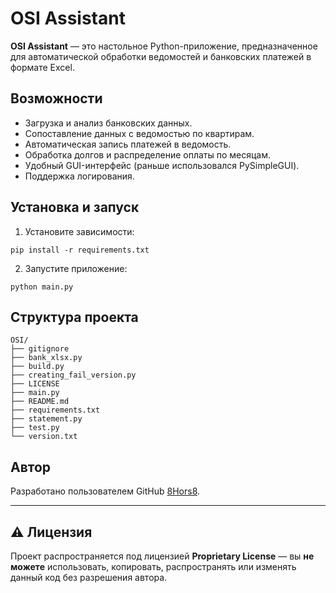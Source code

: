 
# OSI Assistant

**OSI Assistant** — это настольное Python-приложение, предназначенное для автоматической обработки ведомостей и банковских платежей в формате Excel.

## Возможности

- Загрузка и анализ банковских данных.
- Сопоставление данных с ведомостью по квартирам.
- Автоматическая запись платежей в ведомость.
- Обработка долгов и распределение оплаты по месяцам.
- Удобный GUI-интерфейс (раньше использовался PySimpleGUI).
- Поддержка логирования.

## Установка и запуск

1. Установите зависимости:

```
pip install -r requirements.txt
```

2. Запустите приложение:

```
python main.py
```

## Структура проекта

```
OSI/
├── gitignore
├── bank_xlsx.py
├── build.py
├── creating_fail_version.py
├── LICENSE
├── main.py
├── README.md
├── requirements.txt
├── statement.py
├── test.py
└── version.txt
```

## Автор

Разработано пользователем GitHub [8Hors8](https://github.com/8Hors8).

---

## ⚠️ Лицензия

Проект распространяется под лицензией **Proprietary License** — вы **не можете** использовать, копировать, распространять или изменять данный код без разрешения автора.
